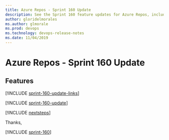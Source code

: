 ```yaml
---
title: Azure Repos - Sprint 160 Update
description: See the Sprint 160 feature updates for Azure Repos, including next steps.
author: gloridelmorales
ms.author: glmorale
ms.prod: devops
ms.technology: devops-release-notes
ms.date: 11/04/2019
---
```


# Azure Repos - Sprint 160 Update

## Features

[!INCLUDE [sprint-160-update-links](../_shared/repos/sprint-160-update-links.md)]

[!INCLUDE [sprint-160-update](../_shared/repos/sprint-160-update.md)]

[!INCLUDE [nextsteps](../_shared/nextsteps.md)]

Thanks,

[!INCLUDE [sprint-160](../_shared/signer/sprint-160.md)]
